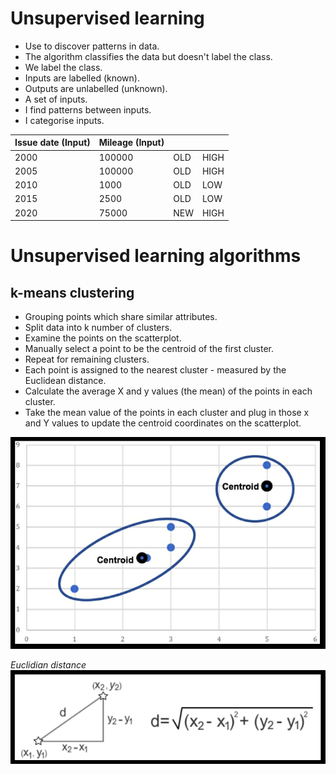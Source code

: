 # Unsupervised learning
- Use to discover patterns in data.
- The algorithm classifies the data but doesn't label the class.
- We label the class.
- Inputs are labelled (known).
- Outputs are unlabelled (unknown).
- A set of inputs.
- I find patterns between inputs.
- I categorise inputs.

| Issue date (Input) | Mileage (Input) |     |      |
| ------------------ | --------------- | --- | ---- |
| 2000               | 100000          | OLD | HIGH |
| 2005               | 100000          | OLD | HIGH |
| 2010               | 1000            | OLD | LOW  |
| 2015               | 2500            | OLD | LOW  |
| 2020               | 75000           | NEW | HIGH |

# Unsupervised learning algorithms

## k-means clustering
- Grouping points which share similar attributes.
- Split data into k number of clusters.
- Examine the points on the scatterplot.
- Manually select a point to be the centroid of the first cluster.
- Repeat for remaining clusters.
- Each point is assigned to the nearest cluster - measured by the Euclidean distance.
- Calculate the average X and y values (the mean) of the points in each cluster.
- Take the mean value of the points in each cluster and plug in those x and Y values to update the centroid coordinates on the scatterplot.

![k-means clustering](/images/k-means%20clustering%202.PNG "k-means clustering")

*Euclidian distance*
![euclidian distance](/images/euclidean%20distance.PNG "euclidian distance")
